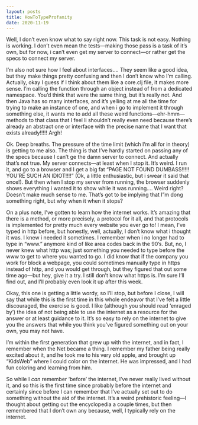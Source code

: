 ```yaml
---
layout: posts
title: HowToTypeProfanity
date: 2020-11-19
---
```


Well, I don’t even know what to say right now.  This task is not easy.  Nothing is working.  I don’t even mean the tests—making those pass is a task of it’s own, but for now, i can’t even get my server to connect—or rather get the specs to connect my server.  

I’m also not sure how I feel about interfaces…. They seem like a good idea, but they make things pretty confusing and then I don’t know who I’m calling.  Actually, okay I guess if I think about them like a core.clj file, it makes more sense.  I’m calling the function through an object instead of from a dedicated namespace.  You’d think that were the same thing, but it’s really not.  And then Java has so many interfaces, and it’s yelling at me all the time for trying to make an instance of one, and when i go to implement it through something else, it wants me to add all these weird functions—ehr-hmm—methods to that class that I feel li shouldn’t really even need because there’s already an abstract one or interface with the precise name that I want that exists already!!!!!  Argh!

Ok.  Deep breaths.  The pressure of the time limit (which I’m all for in theory) is getting to me also.  The thing is that I’ve hardly started on passing any of the specs because I can’t ge the damn server to connect.  And actually that’s not true.  My server connects—at least when I stop it.  It’s weird.  I run it, and go to a browser and I get a big fat “PAGE NOT FOUND DUMBASS!!!!! YOU’RE SUCH AN  IDIOT!!!!” (Ok, a little enthusiastic, but i swear it said that once!).  But then when I stop my server from running, the browser suddenly shows everything i wanted it to show while it was running…. Weird right?  Doesn’t make much sense to me.  That’s got to be implying that I”m dong something right, but why when it when it stops?  

On a plus note, I’ve gotten to learn how the internet works.  It’s amazing that there is a method, or more precisely, a protocol for it all, and that protocols is implemented for pretty much every website you ever go to!  I mean, I’ve typed in http before, but honestly, well, actually, I don’t know what i thought it was. I knew i needed it sometimes.  I remember when i no longer had to type in “www.” anymore kind of like area codes back in the 90’s.  But, no, I never knew what http was; just something you needed to type before the www to get to where you wanted to go.  I did know that if the company you work for block a webpage, you could sometimes manually type in https instead of http, and you would get through, but they figured that out some time ago—but hey, give it a try.  I still don’t know what https is.  I’m sure I’ll find out, and I’ll probably even look it up after this week.  

Okay, this one is getting a little wordy, so I’ll stop, but before I close, I will say that while this is the first time in this whole endeavor that I’ve felt a little discouraged, the exercise is good.  I like (although you should read ‘enraged by’) the idea of not being able to use the internet as a resource for the answer or at least guidance to it.  It’s so easy to rely on the internet to give you the answers that while you think you’ve figured something out on your own, you may not have.  

I’m within the first generation that grew up with the internet, and in fact, I remember when the Net became a thing.  I remember my father being really excited about it, and he took me to his very old apple, and brought up “KidsWeb” where I could color on the internet.  He was impressed, and I had fun coloring and learning from him.  

So while I *can* remember ‘before’ the internet, I’ve never really lived without it, and so this is the first time since probably before the internet and certainly since before I can remember that I’ve actually set out to do something without the aid of the internet.  It’s a weird prehistoric feeling—I thought about getting out the encyclopedia a couple times, but then remembered that I don’t own any because, well, I typically rely on the internet.

